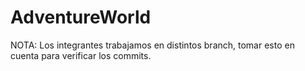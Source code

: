 # AdventureWorld

NOTA: Los integrantes trabajamos en distintos branch, tomar esto en cuenta para verificar los commits.
